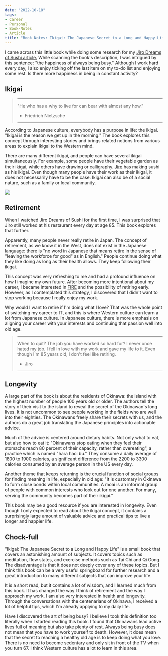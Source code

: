 ```yaml
---
date: "2022-10-18"
tags:
- Career
- Personal
- Book-Notes
- Article
title: "Book Notes: Ikigai: The Japanese Secret to a Long and Happy Life"
---
```


I came across this little book while doing some research for my [Jiro Dreams of Sushi article.](/zet/articles/jiro-sushi) While scanning the book's description, I was intrigued by this sentence: "the happiness of always being busy." Although I work hard every day, I also enjoy ticking off the last item on my to-do list and enjoying some rest. Is there more happiness in being in constant activity?

## Ikigai

> ---
> "He who has a why to live for can bear with almost any how." 
>- Friedrich Nietzsche
> ---

According to Japanese culture, everybody has a purpose in life: the ikigai. "Ikigai is the reason we get up in the morning." The book explores this concept through interesting stories and brings related notions from various areas to explain ikigai to the Western mind.

There are many different ikigai, and people can have several ikigai simultaneously. For example, some people have their vegetable garden as their ikigai, while others have drawing or calligraphy. [Jiro](/zet/articles/jiro-sushi) has making sushi as his ikigai. Even though many people have their work as their ikigai, it does not necessarily have to be the case. Ikigai can also be of a social nature, such as a family or local community.

![](https://external-content.duckduckgo.com/iu/?u=https%3A%2F%2F3nw94z2pgadc432nw33p8qg5-wpengine.netdna-ssl.com%2Fwp-content%2Fuploads%2F2018%2F01%2Fwhat-is-ikigai-darling.png&f=1&nofb=1&ipt=f5fa9a17a2865d283af2bfdf8d978f1dcb0e9ff4e7fb646fb2c26c4963f95e77&ipo=images)

## Retirement

When I watched Jiro Dreams of Sushi for the first time, I was surprised that Jiro still worked at his restaurant every day at age 85. This book explores that further. 

Apparently, many people never really retire in Japan. The concept of retirement, as we know it in the West, does not exist in the Japanese language: there is "no word in Japanese that means retire in the sense of "leaving the workforce for good" as in English." People continue doing what they like doing as long as their health allows. They keep following their ikigai. 

This concept was very refreshing to me and had a profound influence on how I imagine my own future. After becoming more intentional about my career, I became interested in [FIRE](https://www.investopedia.com/terms/f/financial-independence-retire-early-fire.asp) and the possibility of retiring early. However, as I contemplated this strategy, I discovered that I didn't want to stop working because I really enjoy my work. 

Why would I want to retire if I'm doing what I love? That was the whole point of switching my career to IT, and this is where Western culture can learn a lot from Japanese culture. In Japanese culture, there is more emphasis on aligning your career with your interests and continuing that passion well into old age.

> ---
> When to quit? The job you have worked so hard for? I never once hated my job. I fell in love with my work and gave my life to it. Even though I'm 85 years old, I don't feel like retiring. 
>- Jiro 
> ---

## Longevity

A large part of the book is about the residents of Okinawa: the island with the highest number of people 100 years old or older. The authors tell the story of their visit to the island to reveal the secret of the Okinawan's long lives. It is not uncommon to see people working in the fields who are well into their eighties. The Okinawans freely share their secrets with us, and the authors do a great job translating the Japanese principles into actionable advice.

Much of the advice is centered around dietary habits. Not only what to eat, but also how to eat it: "Okinawans stop eating when they feel their stomachs reach 80 percent of their capacity, rather than overeating", a practice which is named "hara haci bu." They consume a daily average of 1800 to 1900 calories, a significant difference from the 2200 to 3300 calories consumed by an average person in the US every day.

Another theme that keeps returning is the crucial function of social groups for finding meaning in life, especially in old age: "It is customary in Okinawa to form close bonds within local communities. A moai is an informal group of people with common interests who look out for one another. For many, serving the community becomes part of their ikigai."

This book may be a good resource if you are interested in longevity. Even though I only expected to read about the ikigai concept, it contains a surprisingly large amount of valuable advice and practical tips to live a longer and happier life.

## Chock-full

"Ikigai: The Japanese Secret to a Long and Happy Life" is a small book that covers an astonishing amount of subjects. It covers topics such as meditation, flow states, and exercise methods such as Tai Chi and Qi Gong. The disadvantage is that it does not deeply cover any of these topics. But I think this book can be a very useful springboard for further research and a great introduction to many different subjects that can improve your life. 

It is a short read, but it contains a lot of wisdom, and I learned much from this book. It has changed the way I think of retirement and the way I approach my work. I am also very interested in health and longevity. Through the conversations with the centenarians of Okinawa, I received a lot of helpful tips, which I'm already applying to my daily life. 

Have I discovered the art of being busy? I believe I took this definition too literally when I started reading this book. I found that Okinawans lead active lives full of meaning but also take plenty of rest. Always being busy does not mean that you have to work yourself to death. However, it does mean that the secret to reaching a healthy old age is to keep doing what you love. There is no need to become sedentary and only sit in front of the TV when you turn 67. I think Western culture has a lot to learn in this area. 
